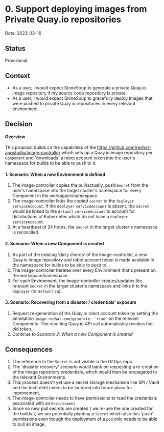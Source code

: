 # 0. Support deploying images from Private Quay.io repositories

Date: 2023-03-16

## Status

Provisional

## Context

* As a user, I would expect StoneSoup to generate a private Quay.io image repository if my source code repository is  private.
* As a user, I would expect StoneSoup to gracefully deploy images that were pushed to private Quay.io repositories in every relevant environment.


## Decision

#### Overview

This proposal builds on the capabilties of the https://github.com/redhat-appstudio/image-controller which sets up a Quay.io image repository per `Component` and 'downloads' a robot account token into the user's namespace for builds to be able to push to it.

#### 1. Scenario: When a new Environment is defined

1. The image-controller copies the pull(actually, push)`Secret` from the user's namespace into the target cluster's namespace for every Component in the workspace/namespace.
2. The image-controller links the copied `secret` to the `deployer` `serviceAccount`. If the `deployer` `serviceAccount` is absent, the `Secret` 
    would be linked to the `default` `serviceAccount` to account for distributions of Kubernetes which do not have a `deployer` `serviceAccount`.
3. At a heartbeat of 24 hours, the `Secret` in the target cluster's namespace is reconciled.

#### 2. Scenario: When a new Component is created

1. As part of the existing 'daily chores' of the image-controller, a new Quay.io image repository and robot account token is made available in the 
   namespace for 
 builds to be able to push to.
2. The image-controller iterates over every Environment that's present on the workspace/namespace.
3. For each Environment, the image-controller creates/updates the relevant `Secret` in the target cluster's namespace and links it to the `deployer`
   (or `default` `sa`).

#### 3. Scenario: Recovering from a disaster / credentials' exposure

1. Request re-generation of the Quay.io robot account token by setting the annotation `image.redhat.com/generate: 'true'` on the relevant Components.
  The resulting Quay.io API call automatically revokes the old token.
2. Continue to *Scenario 2: When a new Component is created*


## Consequences

1. The reference to the `Secret` is not visible in the GitOps repo.
2. The 'disaster recovery' scenario would bank on requesting a re-creation of the image repository credentials, which would then be propagated to the relevant Environments.
3. This process doesn't yet use a secret storage mechanism like SPI / Vault and the tech debt needs to be factored into future plans for improvement.
4. The image-controller needs to have permissions to read the credentials associated with an `Environment`.
5. Since no new pull secrets are created ( we re-use the one created for the builds ), we are potentially planting a `Secret` which also has 'push' permissions even though the deployment of a `pod` only needs to be able to pull an image.

